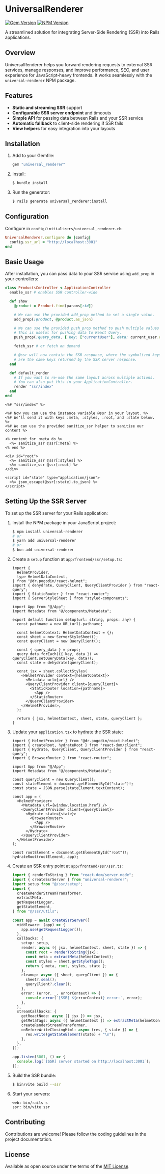 # UniversalRenderer

[![Gem Version](https://img.shields.io/gem/v/universal_renderer)](https://rubygems.org/gems/universal_renderer) [![NPM Version](https://img.shields.io/npm/v/universal-renderer)](https://www.npmjs.com/package/universal-renderer)

A streamlined solution for integrating Server-Side Rendering (SSR) into Rails applications.

## Overview

UniversalRenderer helps you forward rendering requests to external SSR services, manage responses, and improve performance, SEO, and user experience for JavaScript-heavy frontends. It works seamlessly with the `universal-renderer` NPM package.

## Features

- **Static and streaming SSR** support
- **Configurable SSR server endpoint** and timeouts
- **Simple API** for passing data between Rails and your SSR service
- **Automatic fallback** to client-side rendering if SSR fails
- **View helpers** for easy integration into your layouts

## Installation

1. Add to your Gemfile:

   ```ruby
   gem "universal_renderer"
   ```

2. Install:

   ```bash
   $ bundle install
   ```

3. Run the generator:
   ```bash
   $ rails generate universal_renderer:install
   ```

## Configuration

Configure in `config/initializers/universal_renderer.rb`:

```ruby
UniversalRenderer.configure do |config|
  config.ssr_url = "http://localhost:3001"
end
```

## Basic Usage

After installation, you can pass data to your SSR service using `add_prop` in your controllers:

```ruby
class ProductsController < ApplicationController
  enable_ssr # enables SSR controller-wide

  def show
    @product = Product.find(params[:id])

    # We can use the provided add_prop method to set a single value.
    add_prop(:product, @product.as_json)

    # We can use the provided push_prop method to push multiple values to an array.
    # This is useful for pushing data to React Query.
    push_prop(:query_data, { key: ["currentUser"], data: current_user.as_json })

    fetch_ssr # or fetch on demand

    # @ssr will now contain the SSR response, where the symbolized keys
    # are the same keys returned by the SSR server response.
  end

  def default_render
    # If you want to re-use the same layout across multiple actions.
    # You can also put this in your ApplicationController.
    render "ssr/index"
  end
end
```

```erb
<%# "ssr/index" %>

<%# Now you can use the instance variable @ssr in your layout. %>
<%# We'll send it with keys :meta, :styles, :root, and :state below. %>
<%# We can use the provided sanitize_ssr helper to sanitize our content %>

<% content_for :meta do %>
  <%= sanitize_ssr @ssr[:meta] %>
<% end %>

<div id="root">
  <%= sanitize_ssr @ssr[:styles] %>
  <%= sanitize_ssr @ssr[:root] %>
</div>

<script id="state" type="application/json">
  <%= json_escape(@ssr[:state].to_json) %>
</script>
```

## Setting Up the SSR Server

To set up the SSR server for your Rails application:

1. Install the NPM package in your JavaScript project:

   ```bash
   $ npm install universal-renderer
   # or
   $ yarn add universal-renderer
   # or
   $ bun add universal-renderer
   ```

2. Create a `setup` function at `app/frontend/ssr/setup.ts`:

   ```tsx
   import {
     HelmetProvider,
     type HelmetDataContext,
   } from "@dr.pogodin/react-helmet";
   import { dehydrate, QueryClient, QueryClientProvider } from "react-query";
   import { StaticRouter } from "react-router";
   import { ServerStyleSheet } from "styled-components";

   import App from "@/App";
   import Metadata from "@/components/Metadata";

   export default function setup(url: string, props: any) {
     const pathname = new URL(url).pathname;

     const helmetContext: HelmetDataContext = {};
     const sheet = new ServerStyleSheet();
     const queryClient = new QueryClient();

     const { query_data } = props;
     query_data.forEach(({ key, data }) => queryClient.setQueryData(key, data));
     const state = dehydrate(queryClient);

     const jsx = sheet.collectStyles(
       <HelmetProvider context={helmetContext}>
         <Metadata url={url} />
         <QueryClientProvider client={queryClient}>
           <StaticRouter location={pathname}>
             <App />
           </StaticRouter>
         </QueryClientProvider>
       </HelmetProvider>,
     );

     return { jsx, helmetContext, sheet, state, queryClient };
   }
   ```

3. Update your `application.tsx` to hydrate the SSR state:

   ```tsx
   import { HelmetProvider } from "@dr.pogodin/react-helmet";
   import { createRoot, hydrateRoot } from "react-dom/client";
   import { Hydrate, QueryClient, QueryClientProvider } from "react-query";
   import { BrowserRouter } from "react-router";

   import App from "@/App";
   import Metadata from "@/components/Metadata";

   const queryClient = new QueryClient();
   const stateElement = document.getElementById("state")!;
   const state = JSON.parse(stateElement.textContent);

   const app = (
     <HelmetProvider>
       <Metadata url={window.location.href} />
       <QueryClientProvider client={queryClient}>
         <Hydrate state={state}>
           <BrowserRouter>
             <App />
           </BrowserRouter>
         </Hydrate>
       </QueryClientProvider>
     </HelmetProvider>
   );

   const rootElement = document.getElementById("root")!;
   hydrateRoot(rootElement, app);
   ```

4. Create an SSR entry point at `app/frontend/ssr/ssr.ts`:

   ```ts
   import { renderToString } from "react-dom/server.node";
   import { createSsrServer } from "universal-renderer";
   import setup from "@/ssr/setup";
   import {
     createRenderStreamTransformer,
     extractMeta,
     getRequestLogger,
     getStateElement,
   } from "@/ssr/utils";

   const app = await createSsrServer({
     middleware: (app) => {
       app.use(getRequestLogger());
     },
     callbacks: {
       setup: setup,
       render: async ({ jsx, helmetContext, sheet, state }) => {
         const root = renderToString(jsx);
         const meta = extractMeta(helmetContext);
         const styles = sheet.getStyleTags();
         return { meta, root, styles, state };
       },
       cleanup: async ({ sheet, queryClient }) => {
         sheet?.seal();
         queryClient?.clear();
       },
       error: (error, _, errorContext) => {
         console.error(`[SSR] ${errorContext} error:`, error);
       },
     },
     streamCallbacks: {
       getReactNode: async ({ jsx }) => jsx,
       getMetaTags: async ({ helmetContext }) => extractMeta(helmetContext),
       createRenderStreamTransformer,
       onBeforeWriteClosingHtml: async (res, { state }) => {
         res.write(getStateElement(state) + "\n");
       },
     },
   });

   app.listen(3001, () => {
     console.log(`[SSR] server started on http://localhost:3001`);
   });
   ```

5. Build the SSR bundle:

   ```bash
   $ bin/vite build --ssr
   ```

6. Start your servers:

   ```Procfile
   web: bin/rails s
   ssr: bin/vite ssr
   ```

## Contributing

Contributions are welcome! Please follow the coding guidelines in the project documentation.

## License

Available as open source under the terms of the [MIT License](https://opensource.org/licenses/MIT).
